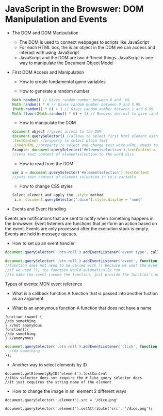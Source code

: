 # JavaScript in the Browswer: DOM Manipulation and Events

* The DOM and DOM Manipulation
  * The DOM is used to connect webpages to scripts like JavaScript
  * For each HTML box, the is an object in the DOM we can access and interact with using JavaScript
  * JavaScript and the DOM are two different things. JavaScript is one way to manipulate the Document Object Model
  
* First DOM Access and Manipulation
  * How to create fundamental game variables
    
  * How to generate a random number
  ```javascript
  Math.random() // Gives random number between 0 and .99
  Math.random() * 6 // Gives random number between 0 and 5.99
  (Math.random() * 6) + 1 // Gives random number between 1 and 6.99
  Math.floor((Math.random() * 6) + 1) // Removes decimal to give random number between 1 and 6
  ```
  * How to manipulate the DOM
  ```javascript
  document object //gives access to the DOM
  document.querySelector() //allows to select first html element using css selectors
  .textContent //property to select plain text
  .innerHTML //property to select and change text with HTML. Needs to be in a string i.e. '<em>23</em>'
  Example: document.querySelector('#elementselection').textContent = 'dice' 
  //sets text content of elementselection to the word dice
  ```
  * How to read from the DOM
  ```javascript
  var x = document.querySelector('#elementselection').textContent 
  //puts text content of element selection in to x variable
  ```
  * How to change CSS styles
  ```javascript
  Select element and apply the .style method
   i.e. document.querySelector('.dice').style.display = 'none'
  ```
* Events and Event Handling
  
Events are notifications that are sent to notify when something happens in the browswer. Event listeners are functions that perform an action based on the event. Events are only processed after the execution stack is empty. Events are held in message queues.
  
  * How to set up an event handler
  ```javascript
  document.querySelector('.btn-roll').addEventListener('event type', callback function)

  document.querySelector('.btn-roll').addEventListener('event', function) 
  //function does not need to be called with () because we want the event to invoke the function
  //if we used (), the function would automatically run
  //to make the event invoke the function, just provide the function's name
  ```
  Types of events: [MDN event reference](https://developer.mozilla.org/en-US/docs/Web/Events)
    
  * What is a callback function
   A function that is passed into another fuction as an argument
   
  * What is an anonymous function
  A function that does not have a name
  ```
  function (name) {
  //do something
  } //not anonymous
  function(){
  //do something
  } //anonymous
  ```
  ```javascript
  document.querySelector('.btn-roll').addEventListener('click', function() {
    //do something
  });
  ```
  * Another way to select elements by ID
  ```
  document.getElementyByID('element').textContent
  //this selector does not require the # like query selector does. 
  //It just requires the string name of the element
  ```
  
  * How to change the image in an <img> element 
  2 different ways 
  ```
  document.querySelector('.element').src = '/dice.png'
  
  document.querySelector('.element').setAttribute('src', '/dice.png');
  ```
  
